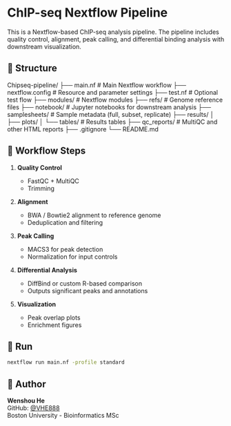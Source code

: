 # ChIP-seq Nextflow Pipeline

This is a Nextflow-based ChIP-seq analysis pipeline. The pipeline includes quality control, alignment, peak calling, and differential binding analysis with downstream visualization.

## 📁 Structure
Chipseq-pipeline/
├── main.nf                    # Main Nextflow workflow
├── nextflow.config            # Resource and parameter settings
├── test.nf                    # Optional test flow
├── modules/                   # Nextflow modules
├── refs/                      # Genome reference files
├── notebook/                  # Jupyter notebooks for downstream analysis
├── samplesheets/              # Sample metadata (full, subset, replicate)
├── results/
│   ├── plots/
│   └── tables/                # Results tables 
├── qc_reports/                # MultiQC and other HTML reports
├── .gitignore
└── README.md

## 🔁 Workflow Steps
1. **Quality Control**  
   - FastQC + MultiQC  
   - Trimming

2. **Alignment**  
   - BWA / Bowtie2 alignment to reference genome  
   - Deduplication and filtering

3. **Peak Calling**  
   - MACS3 for peak detection  
   - Normalization for input controls

4. **Differential Analysis**  
   - DiffBind or custom R-based comparison  
   - Outputs significant peaks and annotations

5. **Visualization**  
   - Peak overlap plots  
   - Enrichment figures  

## 🚀 Run
```bash
nextflow run main.nf -profile standard
```

## 👤 Author

**Wenshou He**  
GitHub: [@VHE888](https://github.com/VHE888)  
Boston University - Bioinformatics MSc
